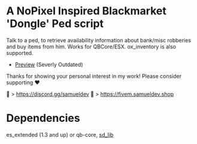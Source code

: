 # A NoPixel Inspired Blackmarket 'Dongle' Ped script


Talk to a ped, to retrieve availability information about bank/misc robberies and buy items from him. Works for QBCore/ESX. ox_inventory is also supported.

- [Preview](https://www.youtube.com/watch?v=9eyLQDqIBd4) (Severly Outdated)

Thanks for showing your personal interest in my work! 
Please consider supporting ❤

🔗 > https://discord.gg/samueldev
🔗 > https://fivem.samueldev.shop

# Dependencies

es_extended (1.3 and up) or qb-core,
[sd_lib](https://fivem.samueldev.shop/package/5947240)



